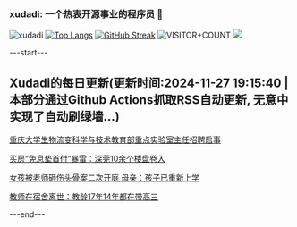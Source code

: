 ### xudadi: 一个热衷开源事业的程序员 👋

![xudadi](https://github-readme-stats-git-masterorgs-github-readme-stats-team.vercel.app/api?username=xudadi)
[![Top Langs](https://github-readme-stats.vercel.app/api/top-langs/?username=xudadi)](https://github.com/anuraghazra/github-readme-stats)
[![GitHub Streak](https://streak-stats.demolab.com?user=xudadi&locale=zh_Hans)](https://git.io/streak-stats)
![VISITOR+COUNT](https://komarev.com/ghpvc/?username=xudadi&label=VISITOR+COUNT)
![](https://raw.githubusercontent.com/xudadi/xudadi/main/assets/github-contribution-grid-snake.svg)


---start---

## Xudadi的每日更新(更新时间:2024-11-27 19:15:40 | 本部分通过Github Actions抓取RSS自动更新, 无意中实现了自动刷绿墙...)

[重庆大学生物流变科学与技术教育部重点实验室主任招聘启事](https://www.gongkaoleida.com/article/2209425)

[买房“免息垫首付”暴雷：深莞10余个楼盘卷入](https://m.163.com/news/article/JHV21RQ90512B07B.html)

[女孩被老师砸伤头骨案二次开庭 母亲：孩子已重新上学](https://m.163.com/news/article/JI06KQ40053469LG.html)

[教师在宿舍离世：教龄17年14年都在带高三](https://m.163.com/news/article/JI04CN2G00019B3E.html)

---end---
